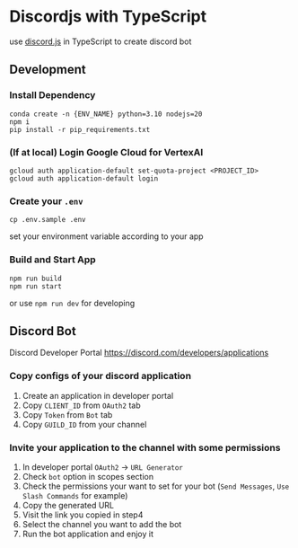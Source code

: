 # Discordjs with TypeScript

use [discord.js](https://github.com/discordjs/discord.js) in TypeScript to create discord bot

## Development

### Install Dependency

```
conda create -n {ENV_NAME} python=3.10 nodejs=20
npm i
pip install -r pip_requirements.txt
```

### (If at local) Login Google Cloud for VertexAI

```
gcloud auth application-default set-quota-project <PROJECT_ID>
gcloud auth application-default login
```

### Create your `.env`

```
cp .env.sample .env
```

set your environment variable according to your app

### Build and Start App

```
npm run build
npm run start
```

or use `npm run dev` for developing

## Discord Bot

Discord Developer Portal
https://discord.com/developers/applications

### Copy configs of your discord application

1. Create an application in developer portal
2. Copy `CLIENT_ID` from `OAuth2` tab
3. Copy `Token` from `Bot` tab
4. Copy `GUILD_ID` from your channel

### Invite your application to the channel with some permissions

1. In developer portal `OAuth2` -> `URL Generator`
2. Check `bot` option in scopes section
3. Check the permissions your want to set for your bot
   (`Send Messages`, `Use Slash Commands` for example)
4. Copy the generated URL
5. Visit the link you copied in step4
6. Select the channel you want to add the bot
7. Run the bot application and enjoy it
